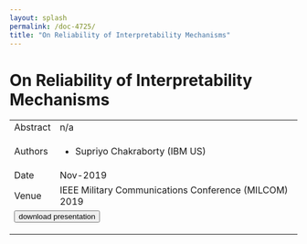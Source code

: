 ```yaml
---
layout: splash
permalink: /doc-4725/
title: "On Reliability of Interpretability Mechanisms"
---
```


# On Reliability of Interpretability Mechanisms

<table>
    <tbody>
    <tr>
        <td>Abstract</td>
        <td>n/a</td>
    </tr>
    <tr>
        <td>Authors</td>
        <td>
            <ul>
                <li>Supriyo Chakraborty (IBM US)</li>
            </ul>
        </td>
    </tr>
    <tr>
        <td>Date</td>
        <td>Nov-2019</td>
    </tr>
    <tr>
        <td>Venue</td>
        <td>IEEE Military Communications Conference (MILCOM) 2019</td>
    </tr>
        <tr>
            <td colspan="2">
                <form method="get" action="https://ibm.box.com/v/doc-4725-slides">
                    <button type="submit">download presentation</button>
                </form>
            </td>
        </tr>
    </tbody>
</table>
